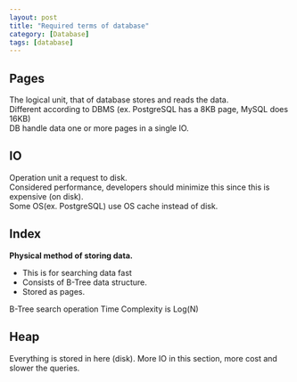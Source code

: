 ```yaml
---
layout: post
title: "Required terms of database"
category: [Database]
tags: [database]
---
```


## Pages
The logical unit, that of database stores and reads the data. \
Different according to DBMS (ex. PostgreSQL has a 8KB page, MySQL does 16KB) \
DB handle data one or more pages in a single IO.


## IO
Operation unit a request to disk. \
Considered performance, developers should minimize this since this is expensive (on disk). \
Some OS(ex. PostgreSQL) use OS cache instead of disk.

## Index
**Physical method of storing data.**
- This is for searching data fast
- Consists of B-Tree data structure.
- Stored as pages.

B-Tree search operation Time Complexity is Log(N)

## Heap
Everything is stored in here (disk).
More IO in this section, more cost and slower the queries.
